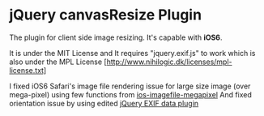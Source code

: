 jQuery canvasResize Plugin
=============

The plugin for client side image resizing. It's capable with **iOS6**. 

It is under the MIT License and It requires "jquery.exif.js" to work which is also under the MPL License [http://www.nihilogic.dk/licenses/mpl-license.txt]

I fixed iOS6 Safari's image file rendering issue for large size image (over mega-pixel) using few functions from 
[ios-imagefile-megapixel](https://github.com/stomita/ios-imagefile-megapixel)
And fixed orientation issue by using edited 
[jQuery EXIF data plugin](http://blog.nihilogic.dk/2008/05/jquery-exif-data-plugin.html)
